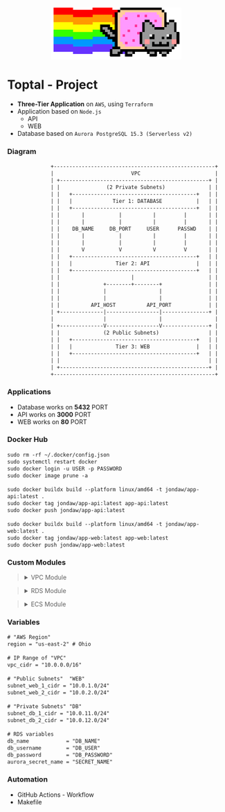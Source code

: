 <p align="center">
  <img src="Images/diagram.gif" alt="Diagram of Project">
  <br>
</p>

# Toptal - Project

- **Three-Tier Application** on `AWS`, using `Terraform`
- Application based on `Node.js`
  - API
  - WEB
- Database based on `Aurora PostgreSQL 15.3 (Serverless v2)`

### Diagram

``` MD
              +----------------------------------------------------+
              |                         VPC                        |
              | +------------------------------------------------+ |
              | |               (2 Private Subnets)              | |
              | |   +----------------------------------------+   | |
              | |   |             Tier 1: DATABASE           |   | |
              | |   +----------------------------------------+   | |
              | |       |           |          |         |       | |
              | |       |           |          |         |       | |
              | |    DB_NAME     DB_PORT     USER      PASSWD    | |
              | |       |           |          |         |       | |
              | |       |           |          |         |       | |
              | |       V           V          V         V       | |
              | |   +----------------------------------------+   | |
              | |   |              Tier 2: API               |   | |
              | |   +----------------------------------------+   | |
              | |                       |                        | |
              | |              +--------+--------+               | |
              | |              |                 |               | |
              | |              |                 |               | |
              | |          API_HOST          API_PORT            | |
              | +--------------|-----------------|---------------+ |
              |                |                 |                 |
              | +--------------V-----------------V---------------+ |
              | |              (2 Public Subnets)                | |
              | |   +----------------------------------------+   | |
              | |   |              Tier 3: WEB               |   | |
              | |   +----------------------------------------+   | |
              | |                                                | |
              | +------------------------------------------------+ |
              +----------------------------------------------------+
```

### Applications

- Database works on **5432** PORT
- API works on **3000** PORT
- WEB works on **80** PORT

### Docker Hub

``` Shell
sudo rm -rf ~/.docker/config.json
sudo systemctl restart docker
sudo docker login -u USER -p PASSWORD
sudo docker image prune -a

sudo docker buildx build --platform linux/amd64 -t jondaw/app-api:latest .
sudo docker tag jondaw/app-api:latest app-api:latest
sudo docker push jondaw/app-api:latest

sudo docker buildx build --platform linux/amd64 -t jondaw/app-web:latest .
sudo docker tag jondaw/app-web:latest app-web:latest
sudo docker push jondaw/app-web:latest
```

### Custom Modules

> <details>
> <summary>VPC Module</summary>
>
> - TEST
>
> </details>



> <details>
> <summary>RDS Module</summary>
>
> - TEST
>
> </details>



> <details>
> <summary>ECS Module</summary>
>
>  - TEST
>
> </details>

### Variables

``` Shell
# "AWS Region"
region = "us-east-2" # Ohio

# IP Range of "VPC"
vpc_cidr = "10.0.0.0/16"

# "Public Subnets"  "WEB"
subnet_web_1_cidr = "10.0.1.0/24"
subnet_web_2_cidr = "10.0.2.0/24"

# "Private Subnets" "DB"
subnet_db_1_cidr = "10.0.11.0/24"
subnet_db_2_cidr = "10.0.12.0/24"

# RDS variables
db_name            = "DB_NAME"
db_username        = "DB_USER"
db_password        = "DB_PASSWORD"
aurora_secret_name = "SECRET_NAME"
```

### Automation

- GitHub Actions - Workflow
- Makefile
